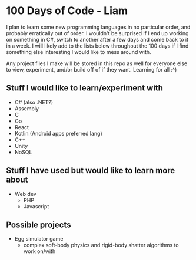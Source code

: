 # 100 Days of Code - Liam
I plan to learn some new programming languages in no particular order, and probably erratically out of order. I wouldn't be surprised if I end up working on something in C#, switch to another after a few days and come back to it in a week. I will likely add to the lists below throughout the 100 days if I find something else interesting I would like to mess around with.

Any project files I make will be stored in this repo as well for everyone else to view, experiment, and/or build off of if they want. Learning for all :^)

## Stuff I would like to learn/experiment with
- C# (also .NET?)
- Assembly
- C
- Go
- React
- Kotlin (Android apps preferred lang)
- C++
- Unity
- NoSQL

## Stuff I have used but would like to learn more about
- Web dev
  - PHP
  - Javascript
  
## Possible projects
- Egg simulator game
  - complex soft-body physics and rigid-body shatter algorithms to work on/with
